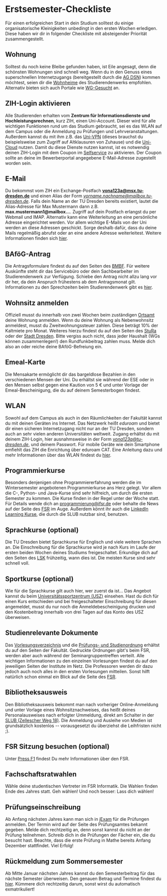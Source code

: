 # Erstsemester-Checkliste

Für einen erfolgreichen Start in dein Studium solltest du einige organisatorische Kleinigkeiten unbedingt in den ersten Wochen erledigen. Diese haben wir dir in folgender Checkliste mit absteigender Priorität zusammengestellt.


## Wohnung
Solltest du noch keine Bleibe gefunden haben, ist Eile angesagt, denn die schönsten Wohnungen sind schnell weg. Wenn du in den Genuss eines superschnellen Internetzugangs (bereitgestellt durch die [AG DSN](https://www.agdsn.de)) kommen möchtest, seien dir die [Wohnheime](https://www.studentenwerk-dresden.de/wohnen/wohnheimkatalog) des Studierendenwerks empfohlen. Alternativ bieten sich auch Portale wie [WG-Gesucht](https://www.wg-gesucht.de/) an.

## ZIH-Login aktivieren
Alle Studierenden erhalten vom **Zentrum für Informationsdienste und Hochleistungsrechnen**, kurz ZIH, einen Uni-Account. Dieser wird für alle wichtigen Funktionen rund um das Studium gebraucht, sei es das WLAN auf dem Campus oder die Anmeldung zu Prüfungen und Lehrveranstaltungen. Außerdem kannst du mit ihm z.B. das [Uni-VPN](https://tu-dresden.de/zih/dienste/service-katalog/arbeitsumgebung/zugang_datennetz/vpn) (dieses brauchst du beispielsweise zum Zugriff auf Altklausuren von Zuhause) und die [Uni-Cloud](https://tu-dresden.de/zih/dienste/service-katalog/zusammenarbeiten-und-forschen/datenaustausch/cloudstore) nutzen. Damit du diese Dienste nutzen kannst, ist es notwendig deinen ZIH-Login mit dem Coupon im [Selfservice](https://selfservice.tu-dresden.de/coupons/) zu aktivieren. Der Coupon sollte an deine im Bewerberportal angegebene E-Mail-Adresse zugestellt worden sein.

## E-Mail
Du bekommst vom ZIH ein Exchange-Postfach **vona123a@msx.tu-dresden.de** und einen Alias der Form *vorname.nachname@mailbox.tu-dresden.de*. Falls dein Name an der TU Dresden bereits existiert, lautet die Alias-Adresse für Max Mustermann dann z.B. **max.mustermann1@mailbox...**. Zugriff auf dein Postfach erlangst du per Webmail und IMAP. Alternativ kann eine Weiterleitung an eine persönliche Adresse eingerichtet werden. Vor allem wichtige E-Mails von der Uni werden an diese Adressen geschickt. Sorge deshalb dafür, dass du deine Mails regelmäßig abrufst oder an eine andere Adresse weiterleitest. Weitere Informationen finden sich [hier](https://tu-dresden.de/zih/dienste/service-katalog/arbeitsumgebung/e_mail/).

## BAföG-Antrag
Die Antragsformulare findest du auf den Seiten des [BMBF](https://www.bafög.de/de/alle-antragsformulare-432.php). Für weitere
Auskünfte steht dir das Servicebüro oder dein Sachbearbeiter im
Studierendenwerk zur Verfügung. Schiebe den Antrag nicht allzu lang vor dir
her, da dein Anspruch frühestens ab dem Antragsmonat gilt. Informationen zu den
Sprechzeiten beim Studierendenwerk gibt es [hier](https://www.studentenwerk-dresden.de/finanzierung/servicebuero.html).

## Wohnsitz anmelden
Offiziell musst du innerhalb von zwei Wochen beim zuständigen [Ortsamt](https://www.dresden.de/de/rathaus/dienstleistungen/wohnsitz_meldung_d115.php)
deine Wohnung anmelden. Wenn du deine Wohnung als Nebenwohnsitz anmeldest, musst du
Zweitwohnungssteuer zahlen. Diese beträgt 10% der Kaltmiete pro Monat.
Weiteres hierzu findest du auf den Seiten des [StuRa](https://www.stura.tu-dresden.de/zweitwohnungssteuer) oder der [Stadt
Dresden](https://www.dresden.de/de/rathaus/dienstleistungen/zweitwohnungssteuer.php).
Bitte vergiss auch nicht, dass jeder Haushalt (WGs können zusammenlegen!) den Rundfunkbeitrag
zahlen muss. Melde dich also an oder reiche deine BAföG-Befreiung ein.

## Emeal-Karte
Die Mensakarte ermöglicht dir das bargeldlose Bezahlen in den verschiedenen
Mensen der Uni. Du erhältst sie während der ESE oder in den Mensen selbst gegen
eine Kaution von 5 € und unter Vorlage der Emeal-Bescheinigung, die du auf
deinem Semesterbogen findest.

## WLAN
Sowohl auf dem Campus als auch in den Räumlichkeiten der Fakultät kannst du mit
deinen Geräten ins Internet. Das Netzwerk heißt *eduroam* und bietet dir
einen sicheren Internetzugang nicht nur an der TU Dresden, sondern auch an sehr
vielen anderen Universitäten weltweit. Zugang erhältst du mit deinem ZIH-Login,
hier ausnahmsweise in der Form *vona123a@tu-dresden.de*, und deinem
Passwort. Für mobile Geräte wie dein Smartphone emfiehlt das ZIH die Enrichtung über eduroam CAT. 
Eine Anleitung dazu und mehr Informationen über das WLAN findest du [hier](https://tu-dresden.de/zih/dienste/service-katalog/arbeitsumgebung/zugang_datennetz/wlan-eduroam).

## Programmierkurse
Besonders denjenigen ohne Programmiererfahrung werden die im Wintersemester
angebotenen Programmierkurse ans Herz gelegt. Vor allem die C-, Python- und Java-Kurse
sind sehr hilfreich, um durch die ersten Semester zu kommen. Die Kurse finden in
der Regel unter der Woche statt. Für Details
wende dich an [programmierung@ifsr.de](mailto:programmierung@ifsr.de) oder behalte die News auf der
Seite des [FSR](https://www.ifsr.de) im Auge. Außerdem könnt ihr auch die [LinkedIn Learning Kurse](https://www.slub-dresden.de), die durch die SLUB nutzbar sind, benutzen.

## Sprachkurse (optional)
Die TU Dresden bietet Sprachkurse für Englisch und viele weitere Sprachen an.
Die Einschreibung für die Sprachkurse wird je nach Kurs im Laufe der ersten
beiden Wochen deines Studiums freigeschaltet. Erkundige dich auf den Seiten des
[LSK](https://tu-dresden.de/lsk) frühzeitig, wann dies ist. Die
meisten Kurse sind sehr schnell voll.

## Sportkurse (optional)
Wie für die Sprachkurse gilt auch hier, wer zuerst da ist... Das Angebot
kannst du beim [Universitätssportzentrum (USZ)](https://tu-dresden.de/usz) einsehen. Hast du dich für einen Kurs entschieden und
bei freigeschalteter Einschreibung für diesen angemeldet, musst du nur noch die
Anmeldebescheinigung drucken und den Kostenbeitrag innerhalb von drei Tagen auf
das Konto des USZ überweisen.

## Studienrelevante Dokumente
Das [Vorlesungsverzeichnis](https://tu-dresden.de/ing/informatik/studium/lehre) und die [Prüfungs- und
Studienordnung](https://tu-dresden.de/ing/informatik/studium/studienangebot) erhältst du
auf den Seiten der Fakultät. Gedruckte Ordnungen gibt's beim FSR, werden aber auch während der Seminargruppentreffen verteilt.
Alle wichtigen Informationen zu den einzelnen Vorlesungen findest du
auf den jeweiligen Seiten der Institute im Netz.  Die Professoren werden dir
dazu jedoch auch noch alles in den ersten Vorlesungen mitteilen. Sonst hilft
natürlich schon einmal ein Blick auf die Seite des [FSR](https://www.ifsr.de).

## Bibliotheksausweis
Den Bibliotheksausweis bekommt man nach vorheriger Online-Anmeldung und unter Vorlage eines
Wohnsitznachweises, das heißt deines Personalausweises nach erfolgter Ummeldung,
direkt am Schalter in der [SLUB (Zellescher Weg 18)](https://www.slub-dresden.de/besuchen/nutzerin-der-slub-werden). Die Anmeldung und Ausleihe
von Medien ist grundsätzlich kostenlos -- vorausgesetzt du überziehst die
Leihfristen nicht ;).

## FSR Sitzung besuchen (optional)
Unter [Press F1](/page/f1) findest Du mehr Informationen über den FSR.

## Fachschaftsratwahlen
Wähle deine studentischen Vertreter im FSR Informatik. Die Wahlen finden Ende des Jahres statt. Geh wählen! Und noch besser: Lass dich wählen!


## Prüfungseinschreibung
Ab Anfang nächsten Jahres kann man sich in [jExam](https://jexam.inf.tu-dresden.de/) für die Prüfungen anmelden.
Der Termin wird auf der Seite des Prüfungsamtes bekannt gegeben. Melde dich
rechtzeitig an, denn sonst kannst du nicht an der Prüfung teilnehmen. Schreib
dich in die Prüfungen der Fächer ein, die du besucht hast. Beachte, dass die
erste Prüfung in Mathe bereits Anfang Dezember stattfindet. Viel Erfolg!

## Rückmeldung zum Sommersemester
Ab Mitte Januar nächsten Jahres kannst du den Semesterbeitrag für das nächste Semester
überweisen. Den genauen Betrag und Termine findest du [hier](https://tu-dresden.de/imma/rueckmeldung). Kümmere dich rechtzeitig darum,
sonst wirst du automatisch exmatrikuliert!